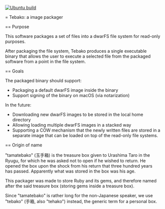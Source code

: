[![Ubuntu build](https://github.com/metanorma/tebako/actions/workflows/ubuntu-build.yml/badge.svg?branch=master)](https://github.com/metanorma/tebako/actions/workflows/ubuntu-build.yml)

= Tebako: a image packager

== Purpose

This software packages a set of files into a dwarFS file system for
read-only purposes.

After packaging the file system, Tebako produces a single executable
binary that allows the user to execute a selected file from the packaged
software from a point in the file system.

== Goals

The packaged binary should support:

* Packaging a default dwarFS image inside the binary
* Support signing of the binary on macOS (via notarization)

In the future:

* Downloading new dwarFS images to be stored in the local home directory
* Allowing loading multiple dwarFS images in a stacked way
* Supporting a COW mechanism that the newly written files are stored
  in a separate image that can be loaded on top of the read-only file systems.


== Origin of name

"tamatebako" (玉手箱) is the treasure box given to Urashima Taro in the Ryugu,
for which he was asked not to open if he wished to return. He opened the box
upon the shock from his return that three hundred years has passed. Apparently
what was stored in the box was his age.

This packager was made to store Ruby and its gems, and therefore named after
the said treasure box (storing gems inside a treasure box).

Since "tamatebako" is rather long for the non-Japanese speaker, we use "tebako"
(手箱, also "tehako") instead, the generic term for a personal box.

